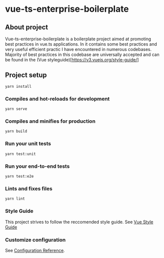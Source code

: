 # vue-ts-enterprise-boilerplate

## About project

Vue-ts-enterprise-boilerplate is a boilerplate project aimed at promoting best practices in vue.ts applications. In it contains some best practices and very useful efficient practic I have encountered in numerous codebases. Majority of best practices in this codebase are universally accepted and can be found in the (Vue styleguide)[https://v3.vuejs.org/style-guide/]

## Project setup
```
yarn install
```

### Compiles and hot-reloads for development
```
yarn serve
```

### Compiles and minifies for production
```
yarn build
```

### Run your unit tests
```
yarn test:unit
```

### Run your end-to-end tests
```
yarn test:e2e
```

### Lints and fixes files
```
yarn lint
```

### Style Guide

This project strives to follow the reccomended style guide. See [Vue Style Guide](https://v3.vuejs.org/style-guide/#style-guide)

### Customize configuration
See [Configuration Reference](https://cli.vuejs.org/config/).
